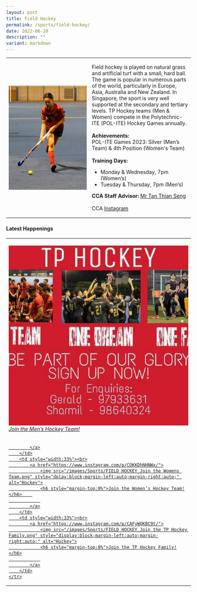 ```yaml
---
layout: post
title: Field Hockey
permalink: /sports/field-hockey/
date: 2022-06-20
description: ""
variant: markdown
---
```

<table>
    <tbody><tr>
        <td style="width:45%"><img src="/images/Sports/FIELD HOCKEY.png" style="display:block;margin-left:auto;margin-right:auto;" alt="Field Hockey"></td>
        <td>
            <p>
                Field hockey is played on natural grass and artificial turf with a small, hard ball. The game is popular in numerous parts of the world, particularly in Europe, Asia, Australia and New Zealand. In Singapore, the sport is very well supported at the secondary and tertiary levels. TP Hockey teams (Men &amp; Women) compete in the Polytechnic-ITE (POL-ITE) Hockey Games annually.<br>
                <br>
                <b>Achievements:</b><br>
                POL-ITE Games 2023: Silver (Men’s Team) &amp; 4th Position (Women's Team)<br>
                <br>
                <b>Training Days:</b><br>
                </p><ul>
                    <li>Monday &amp; Wednesday, 7pm (Women’s)</li>
                    <li>Tuesday &amp; Thursday, 7pm (Men’s)</li>
                </ul>
            <p></p>
            <p>
                <b>CCA Staff Advisor:</b> <a href="mailto:Tan_Thian_Seng@tp.edu.sg">Mr Tan Thian Seng</a><br>
                <br>
                CCA <a href="https://www.instagram.com/tphockey_rays">Instagram</a>
            </p>
        </td>
    </tr>
</tbody></table>

#### Latest Happenings

<table>
    <tbody><tr>
        <td style="width:33%"><br>
            <a href="https://www.instagram.com/p/COKKODJnpLf/">
                <img src="/images/Sports/FIELD HOCKEY_Join the Mens Team.png" style="display:block;margin-left:auto;margin-right:auto;" alt="Hockey">
                <h6 style="margin-top:0%">Join the Men’s Hockey Team!</h6>
                
            </a>
        </td>
        <td style="width:33%"><br>
            <a href="https://www.instagram.com/p/COKKDhNHNWx/">
                <img src="/images/Sports/FIELD HOCKEY_Join the Womens Team.png" style="dplay:block;margin-left:auto;margin-right:auto;" alt="Hockey">
                <h6 style="margin-top:0%">Join the Women’s Hockey Team!</h6>    
                
            </a>
        </td>
        <td style="width:33%"><br>
            <a href="https://www.instagram.com/p/CAFyWQKBC9t/">
                <img src="/images/Sports/FIELD HOCKEY_Join the TP Hockey Family.png" style="display:block;margin-left:auto;margin-right:auto;" alt="Hockey">
                <h6 style="margin-top:0%">Join the TP Hockey Family!</h6>
                
            </a>
        </td>
    </tr>
</tbody></table>
